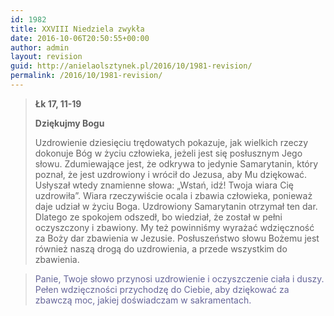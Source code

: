 ```yaml
---
id: 1982
title: XXVIII Niedziela zwykła
date: 2016-10-06T20:50:55+00:00
author: admin
layout: revision
guid: http://anielaolsztynek.pl/2016/10/1981-revision/
permalink: /2016/10/1981-revision/
---
```

> **Łk 17, 11-19**
> 
> **Dziękujmy Bogu**
> 
> Uzdrowienie dziesięciu trędowatych pokazuje, jak wielkich rzeczy dokonuje Bóg w życiu człowieka, jeżeli jest się posłusznym Jego słowu. Zdumiewające jest, że odkrywa to jedynie Samarytanin, który poznał, że jest uzdrowiony i wrócił do Jezusa, aby Mu dziękować. Usłyszał wtedy znamienne słowa: &#8222;Wstań, idź! Twoja wiara Cię uzdrowiła&#8221;. Wiara rzeczywiście ocala i zbawia człowieka, ponieważ daje udział w życiu Boga. Uzdrowiony Samarytanin otrzymał ten dar. Dlatego ze spokojem odszedł, bo wiedział, że został w pełni oczyszczony i zbawiony. My też powinniśmy wyrażać wdzięczność za Boży dar zbawienia w Jezusie. Posłuszeństwo słowu Bożemu jest również naszą drogą do uzdrowienia, a przede wszystkim do zbawienia.

> <span style="color: #666699;">Panie, Twoje słowo przynosi uzdrowienie i oczyszczenie ciała i duszy. Pełen wdzięczności przychodzę do Ciebie, aby dziękować za zbawczą moc, jakiej doświadczam w sakramentach.</span>